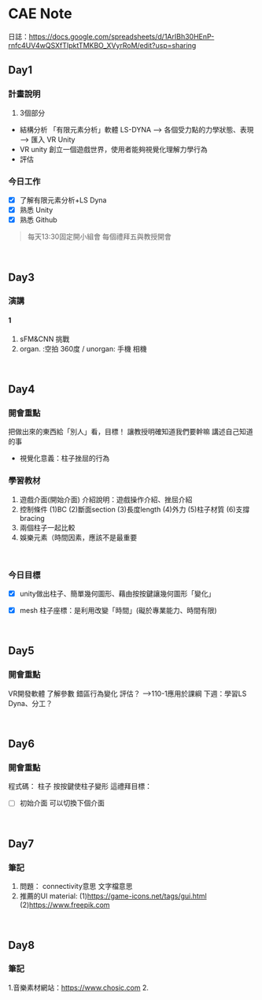 # CAE Note
日誌：https://docs.google.com/spreadsheets/d/1ArIBh30HEnP-rnfc4UV4wQSXfTIpktTMKBO_XVyrRoM/edit?usp=sharing
## Day1
### 計畫說明
1. 3個部分
* 結構分析 
「有限元素分析」軟體 LS-DYNA —> 各個受力點的力學狀態、表現 —> 匯入 VR Unity 
* VR unity
創立一個遊戲世界，使用者能夠視覺化理解力學行為
* 評估

### 今日工作
- [x] 了解有限元素分析+LS Dyna
- [x] 熟悉 Unity 
- [x] 熟悉 Github
> 每天13:30固定開小組會
> 每個禮拜五與教授開會

<br>

## Day3
### 演講
#### 1
1. sFM&CNN 挑戰
2. organ. :空拍 360度 / unorgan: 手機 相機


<br>

## Day4
### 開會重點
把做出來的東西給「別人」看，目標！
讓教授明確知道我們要幹嘛
講述自己知道的事

* 視覺化意義：柱子挫屈的行為

### 學習教材
1. 遊戲介面(開始介面)
介紹說明：遊戲操作介紹、挫屈介紹
2. 控制條件
(1)BC
(2)斷面section
(3)長度length
(4)外力
(5)柱子材質
(6)支撐bracing
3. 兩個柱子一起比較
4. 娛樂元素（時間因素，應該不是最重要


<br>

### 今日目標
- [x] unity做出柱子、簡單幾何圖形、藉由按按鍵讓幾何圖形「變化」
- [x] mesh
柱子座標：是利用改變「時間」(礙於專業能力、時間有限)



<br>

## Day5
### 開會重點
VR開發軟體 了解參數 錯區行為變化
評估？ -->110-1應用於課綱
下週：學習LS Dyna、分工？


<br>

## Day6
### 開會重點

程式碼： 柱子 按按鍵使柱子變形
這禮拜目標：
- [ ] 初始介面 可以切換下個介面

<br>

## Day7
### 筆記
1. 問題：
connectivity意思
文字檔意思
2. 推薦的UI material:
(1)https://game-icons.net/tags/gui.html 
(2)https://www.freepik.com


<br>

## Day8
### 筆記
1.音樂素材網站：https://www.chosic.com
2.
